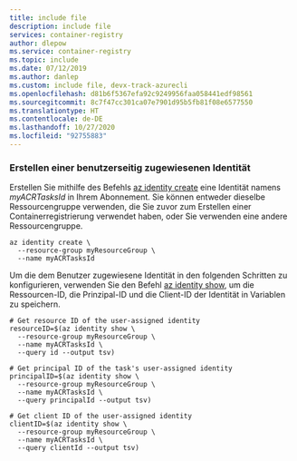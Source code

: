 ```yaml
---
title: include file
description: include file
services: container-registry
author: dlepow
ms.service: container-registry
ms.topic: include
ms.date: 07/12/2019
ms.author: danlep
ms.custom: include file, devx-track-azurecli
ms.openlocfilehash: d81b6f5367efa92c9249956faa058441edf98561
ms.sourcegitcommit: 8c7f47cc301ca07e7901d95b5fb81f08e6577550
ms.translationtype: HT
ms.contentlocale: de-DE
ms.lasthandoff: 10/27/2020
ms.locfileid: "92755883"
---
```

### <a name="create-a-user-assigned-identity"></a>Erstellen einer benutzerseitig zugewiesenen Identität

Erstellen Sie mithilfe des Befehls [az identity create][az-identity-create] eine Identität namens *myACRTasksId* in Ihrem Abonnement. Sie können entweder dieselbe Ressourcengruppe verwenden, die Sie zuvor zum Erstellen einer Containerregistrierung verwendet haben, oder Sie verwenden eine andere Ressourcengruppe.

```azurecli
az identity create \
  --resource-group myResourceGroup \
  --name myACRTasksId
```

Um die dem Benutzer zugewiesene Identität in den folgenden Schritten zu konfigurieren, verwenden Sie den Befehl [az identity show][az-identity-show], um die Ressourcen-ID, die Prinzipal-ID und die Client-ID der Identität in Variablen zu speichern.

```azurecli
# Get resource ID of the user-assigned identity
resourceID=$(az identity show \
  --resource-group myResourceGroup \
  --name myACRTasksId \
  --query id --output tsv)

# Get principal ID of the task's user-assigned identity
principalID=$(az identity show \
  --resource-group myResourceGroup \
  --name myACRTasksId \
  --query principalId --output tsv)

# Get client ID of the user-assigned identity
clientID=$(az identity show \
  --resource-group myResourceGroup \
  --name myACRTasksId \
  --query clientId --output tsv)
```

<!-- LINKS - Internal -->
[az-identity-create]: /cli/azure/identity#az-identity-create
[az-identity-show]: /cli/azure/identity#az-identity-show
